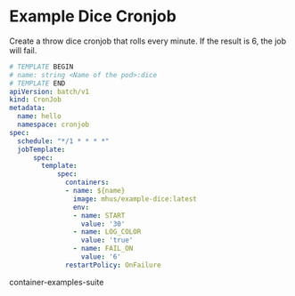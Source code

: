 

# Example Dice Cronjob

Create a throw dice cronjob that rolls every minute. If the result is 6, the job will fail.

```yaml
# TEMPLATE BEGIN
# name: string <Name of the pod>:dice
# TEMPLATE END
apiVersion: batch/v1
kind: CronJob
metadata:
  name: hello
  namespace: cronjob
spec:
  schedule: "*/1 * * * *"
  jobTemplate:
      spec:
        template:
            spec:
              containers:
              - name: ${name}
                image: mhus/example-dice:latest
                env:
                - name: START
                  value: '30'
                - name: LOG_COLOR
                  value: 'true'
                - name: FAIL_ON 
                  value: '6'
              restartPolicy: OnFailure
```

container-examples-suite